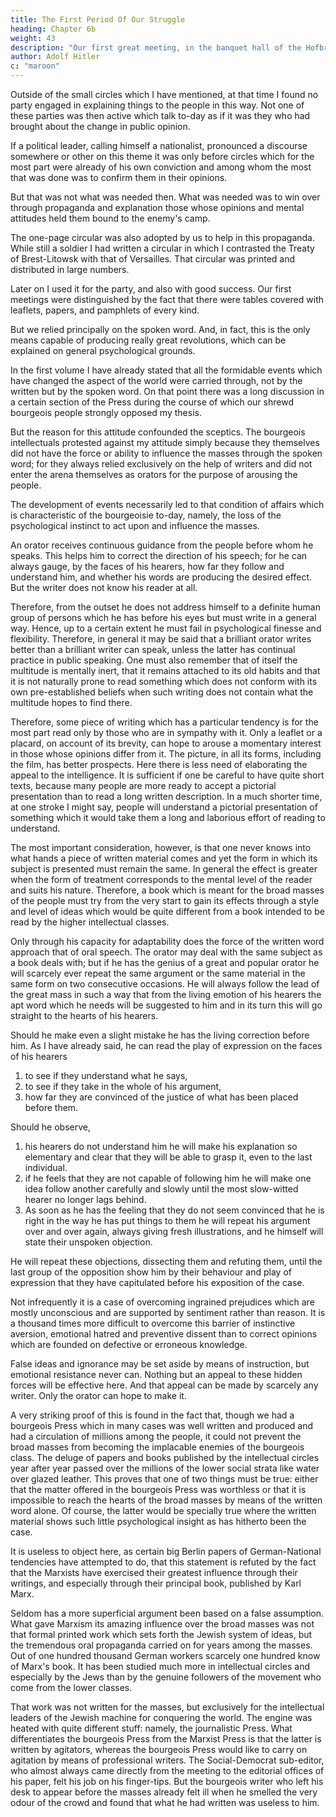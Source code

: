 ```yaml
---
title: The First Period Of Our Struggle
heading: Chapter 6b
weight: 43
description: "Our first great meeting, in the banquet hall of the Hofbräuhaus on February 24th, 1920"
author: Adolf Hitler
c: "maroon"
---
```



Outside of the small circles which I have mentioned, at that time I found no party engaged in explaining things to the people in this way. Not one of these parties was then active which talk to-day as if it was they who had brought about the change in public opinion.

If a political leader, calling himself a nationalist, pronounced a discourse somewhere or other on this theme it was only before circles which for the most part were already of his own conviction and among whom the most that was done was to confirm them in their opinions. 

But that was not what was needed then. What was needed was to win over through propaganda and explanation those whose opinions and mental attitudes held them bound to the enemy's camp.

The one-page circular was also adopted by us to help in this propaganda. While still a soldier I had written a circular in which I contrasted the Treaty of Brest-Litowsk with that of Versailles. That circular was printed and distributed in large numbers. 

Later on I used it for the party, and also with good success. Our first meetings were distinguished by the fact that there were tables covered with leaflets, papers, and pamphlets of every kind. 

But we relied principally on the spoken word. And, in fact, this is the only means capable of producing really great revolutions, which can be explained on general psychological grounds.

In the first volume I have already stated that all the formidable events which have changed the aspect of the world were carried through, not by the written but by the spoken word. On that point there was a long discussion in a certain section of the Press during the course of which our shrewd bourgeois people strongly opposed my thesis. 

But the reason for this attitude confounded the sceptics. The bourgeois intellectuals protested against my attitude simply because they themselves did not have the force or ability to influence the masses through the spoken word; for they always relied exclusively on the help of writers and did not enter the arena themselves as orators for the purpose of arousing the people.

The development of events necessarily led to that condition of affairs which is characteristic of the bourgeoisie to-day, namely, the loss of the psychological instinct to act upon and influence the masses. 

An orator receives continuous guidance from the people before whom he speaks. This
helps him to correct the direction of his speech; for he can always gauge, by the faces of
his hearers, how far they follow and understand him, and whether his words are
producing the desired effect. But the writer does not know his reader at all. 

Therefore, from the outset he does not address himself to a definite human group of persons which
he has before his eyes but must write in a general way. Hence, up to a certain extent he
must fail in psychological finesse and flexibility. Therefore, in general it may be said
that a brilliant orator writes better than a brilliant writer can speak, unless the latter has
continual practice in public speaking. One must also remember that of itself the
multitude is mentally inert, that it remains attached to its old habits and that it is not
naturally prone to read something which does not conform with its own pre-established
beliefs when such writing does not contain what the multitude hopes to find there.

Therefore, some piece of writing which has a particular tendency is for the most part
read only by those who are in sympathy with it. Only a leaflet or a placard, on account
of its brevity, can hope to arouse a momentary interest in those whose opinions differ
from it. The picture, in all its forms, including the film, has better prospects. Here there
is less need of elaborating the appeal to the intelligence. It is sufficient if one be careful
to have quite short texts, because many people are more ready to accept a pictorial
presentation than to read a long written description. In a much shorter time, at one
stroke I might say, people will understand a pictorial presentation of something which
it would take them a long and laborious effort of reading to understand.

The most important consideration, however, is that one never knows into what hands a
piece of written material comes and yet the form in which its subject is presented must
remain the same. In general the effect is greater when the form of treatment
corresponds to the mental level of the reader and suits his nature. Therefore, a book
which is meant for the broad masses of the people must try from the very start to gain
its effects through a style and level of ideas which would be quite different from a book
intended to be read by the higher intellectual classes.

Only through his capacity for adaptability does the force of the written word approach
that of oral speech. The orator may deal with the same subject as a book deals with; but
if he has the genius of a great and popular orator he will scarcely ever repeat the same
argument or the same material in the same form on two consecutive occasions. He will
always follow the lead of the great mass in such a way that from the living emotion of
his hearers the apt word which he needs will be suggested to him and in its turn this
will go straight to the hearts of his hearers. 

Should he make even a slight mistake he has the living correction before him. As I have already said, he can read the play of expression on the faces of his hearers

1.  to see if they understand what he says,
2. to see if they take in the whole of his argument,
3. how far they are convinced of the justice of what has been placed before them. 

Should he observe, 

1. his hearers do not understand him he will make his explanation so elementary 
and clear that they will be able to grasp it, even to the last individual. 
2. if he feels that they are not capable of following him he will make one idea follow another
carefully and slowly until the most slow-witted hearer no longer lags behind.
3. As soon as he has the feeling that they do not seem convinced that he is right in the way he has put things to them he will repeat his argument over and over again, always giving fresh illustrations, and he himself will state their unspoken objection. 

He will repeat these objections, dissecting them and refuting them, until the last group of the
opposition show him by their behaviour and play of expression that they have
capitulated before his exposition of the case.

Not infrequently it is a case of overcoming ingrained prejudices which are mostly
unconscious and are supported by sentiment rather than reason. It is a thousand times
more difficult to overcome this barrier of instinctive aversion, emotional hatred and
preventive dissent than to correct opinions which are founded on defective or
erroneous knowledge.

False ideas and ignorance may be set aside by means of
instruction, but emotional resistance never can. Nothing but an appeal to these hidden
forces will be effective here. And that appeal can be made by scarcely any writer. Only
the orator can hope to make it.

A very striking proof of this is found in the fact that, though we had a bourgeois Press
which in many cases was well written and produced and had a circulation of millions
among the people, it could not prevent the broad masses from becoming the implacable
enemies of the bourgeois class. The deluge of papers and books published by the
intellectual circles year after year passed over the millions of the lower social strata like
water over glazed leather. This proves that one of two things must be true: either that
the matter offered in the bourgeois Press was worthless or that it is impossible to reach
the hearts of the broad masses by means of the written word alone. Of course, the latter
would be specially true where the written material shows such little psychological
insight as has hitherto been the case.

It is useless to object here, as certain big Berlin papers of German-National tendencies
have attempted to do, that this statement is refuted by the fact that the Marxists have
exercised their greatest influence through their writings, and especially through their
principal book, published by Karl Marx. 

Seldom has a more superficial argument been
based on a false assumption. What gave Marxism its amazing influence over the broad
masses was not that formal printed work which sets forth the Jewish system of ideas,
but the tremendous oral propaganda carried on for years among the masses. Out of one
hundred thousand German workers scarcely one hundred know of Marx's book. It has
been studied much more in intellectual circles and especially by the Jews than by the
genuine followers of the movement who come from the lower classes. 

That work was not written for the masses, but exclusively for the intellectual leaders of the Jewish
machine for conquering the world. The engine was heated with quite different stuff:
namely, the journalistic Press. What differentiates the bourgeois Press from the Marxist 
Press is that the latter is written by agitators, whereas the bourgeois Press would like to
carry on agitation by means of professional writers. The Social-Democrat sub-editor,
who almost always came directly from the meeting to the editorial offices of his paper,
felt his job on his finger-tips. But the bourgeois writer who left his desk to appear before
the masses already felt ill when he smelled the very odour of the crowd and found that
what he had written was useless to him.


